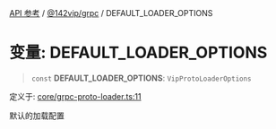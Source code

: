 [API 参考](../wiki/Home) / [@142vip/grpc](../wiki/@142vip.grpc) / DEFAULT\_LOADER\_OPTIONS

# 变量: DEFAULT\_LOADER\_OPTIONS

> `const` **DEFAULT\_LOADER\_OPTIONS**: `VipProtoLoaderOptions`

定义于: [core/grpc-proto-loader.ts:11](https://github.com/142vip/core-x/blob/567cadf3a9f5104aada595325cfb94d08a88f92f/packages/grpc/src/core/grpc-proto-loader.ts#L11)

默认的加载配置
